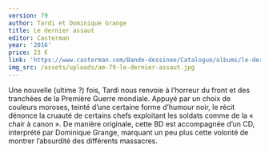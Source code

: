 ```yaml
---
version: 79
author: Tardi et Dominique Grange
title: Le dernier assaut
editor: Casterman
year: '2016'
price: 23 €
link: 'https://www.casterman.com/Bande-dessinee/Catalogue/albums/le-dernier-assaut'
img_src: /assets/uploads/am-79-le-dernier-assaut.jpg
---
```

Une nouvelle (ultime ?) fois, Tardi nous renvoie à l’horreur du front et des tranchées de la Première Guerre mondiale. Appuyé par un choix de couleurs moroses, teinté d’une certaine forme d’humour noir, le récit dénonce la cruauté de certains chefs exploitant les soldats comme de la « chair à canon ». De manière originale, cette BD est accompagnée d’un CD, interprété par Dominique Grange, marquant un peu plus cette volonté de montrer l’absurdité des différents massacres.
